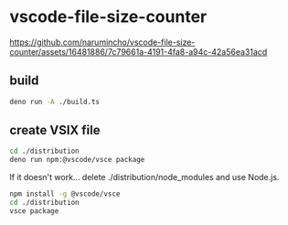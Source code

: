 # vscode-file-size-counter



https://github.com/narumincho/vscode-file-size-counter/assets/16481886/7c79661a-4191-4fa8-a94c-42a56ea31acd



## build

```sh
deno run -A ./build.ts
```

## create VSIX file

```sh
cd ./distribution
deno run npm:@vscode/vsce package
```

If it doesn't work... delete ./distribution/node_modules and use Node.js.

```sh
npm install -g @vscode/vsce
cd ./distribution
vsce package
```
